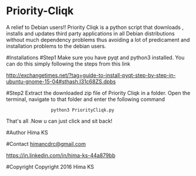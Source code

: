 # Priority-Cliqk
A relief to Debian users!! Priority Cliqk is a python script that downloads , installs and updates  third party applications in all Debian distributions without much dependency problems thus  avoiding a  lot of predicament and installation problems  to the debian users.


#Installations
#Step1
Make sure you have pyqt and python3 installed. 
You can do this simply following the steps from this link

http://exchangetimes.net/?tag=guide-to-install-pyqt-step-by-step-in-ubuntu-gnome-15-04#sthash.I31c68ZS.dpbs

#Step2
Extract the downloaded zip file of Priority Cliqk in a folder. Open the terminal,  navigate to that folder and enter the following command 

                     python3 PriorityCliqk.py

That's all .Now u can just click and sit back! 

#Author
Hima KS

#Contact
himancdrc@gmail.com             

https://in.linkedin.com/in/hima-ks-44a879bb

#Copyright
Copyright 2016 Hima KS


